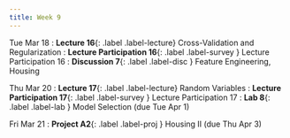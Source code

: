 ```yaml
---
title: Week 9
---
```


Tue Mar 18
: **Lecture 16**{: .label .label-lecture} Cross-Validation and Regularization
: **Lecture Participation 16**{: .label .label-survey } Lecture Participation 16
: **Discussion 7**{: .label .label-disc } Feature Engineering, Housing

Thu Mar 20
: **Lecture 17**{: .label .label-lecture} Random Variables
: **Lecture Participation 17**{: .label .label-survey } Lecture Participation 17
: **Lab 8**{: .label .label-lab }  Model Selection (due Tue Apr 1)
<!-- : **Exam Prep 7**{: .label .label-examprep } Cross Validation and Regularization -->

Fri Mar 21
: **Project A2**{: .label .label-proj } Housing II (due Thu Apr 3)